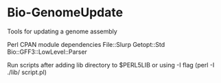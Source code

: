 Bio-GenomeUpdate
================

Tools for updating a genome assembly

Perl CPAN module dependencies
	File::Slurp
	Getopt::Std
	Bio::GFF3::LowLevel::Parser

Run scripts after adding lib directory to $PERL5LIB or using -I flag (perl -I ./lib/ script.pl)


